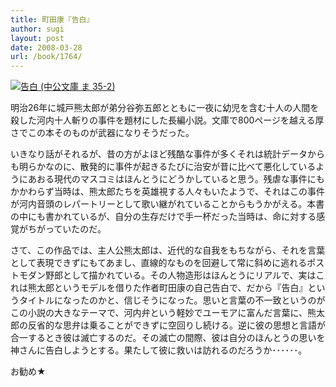 ```yaml
---
title: 町田康『告白』
author: sugi
layout: post
date: 2008-03-28
url: /book/1764/
---
```

<a href="http://www.amazon.co.jp/exec/obidos/ASIN/4122049695/chezsugi-22/ref=nosim/" name="amazletlink" target="_blank"><img src="http://i2.wp.com/ecx.images-amazon.com/images/I/41%2B6Pf5xkRL.SL160.jpg?w=660" alt="告白 (中公文庫 ま 35-2)" class="alignleft" data-recalc-dims="1" /></a>

明治26年に城戸熊太郎が弟分谷弥五郎とともに一夜に幼児を含む十人の人間を殺した河内十人斬りの事件を題材にした長編小説。文庫で800ページを越える厚さでこの本そのものが武器になりそうだった。

いきなり話がそれるが、昔の方がよほど残酷な事件が多くそれは統計データからも明らかなのに、散発的に事件が起きるたびに治安が昔に比べて悪化しているようにあおる現代のマスコミはほんとうにどうかしていると思う。残虐な事件にもかかわらず当時は、熊太郎たちを英雄視する人々もいたようで、それはこの事件が河内音頭のレパートリーとして歌い継がれていることからもうかがえる。本書の中にも書かれているが、自分の生存だけで手一杯だった当時は、命に対する感覚がちがっていたのだ。

さて、この作品では、主人公熊太郎は、近代的な自我をもちながら、それを言葉として表現できずにもてあまし、直線的なものを回避して常に斜めに逃れるポストモダン野郎として描かれている。その人物造形はほんとうにリアルで、実はこれは熊太郎というモデルを借りた作者町田康の自己告白で、だから『告白』というタイトルになったのかと、信じそうになった。思いと言葉の不一致というのがこの小説の大きなテーマで、河内弁という軽妙でユーモアに富んだ言葉に、熊太郎の反省的な思弁は乗ることができずに空回りし続ける。逆に彼の思想と言語が合一するとき彼は滅亡するのだ。その滅亡の間際、彼は自分のほんとうの思いを神さんに告白しようとする。果たして彼に救いは訪れるのだろうか･･････。

お勧め★

